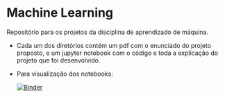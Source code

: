 # Machine Learning
Repositório para os projetos da disciplina de aprendizado de máquina.
- Cada um dos diretórios contém um pdf com o enunciado do projeto proposto, e um jupyter notebook com o código e toda a explicação do projeto que foi desenvolvido.
- Para visualização dos notebooks: 

  [![Binder](https://mybinder.org/badge_logo.svg)](https://mybinder.org/v2/gh/MateusOlivi/Machine-Learning/HEAD)
